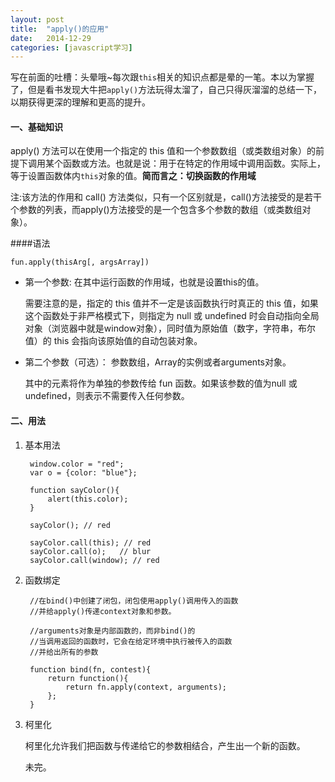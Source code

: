 ```yaml
---
layout: post
title:  "apply()的应用"
date:   2014-12-29 
categories: [javascript学习]
---
```

写在前面的吐槽：头晕哦~每次跟`this`相关的知识点都是晕的一笔。本以为掌握了，但是看书发现大牛把`apply()`方法玩得太溜了，自己只得灰溜溜的总结一下，以期获得更深的理解和更高的提升。

#### 一、基础知识

apply() 方法可以在使用一个指定的 this 值和一个参数数组（或类数组对象）的前提下调用某个函数或方法。也就是说：用于在特定的作用域中调用函数。实际上，等于设置函数体内`this`对象的值。**简而言之：切换函数的作用域**

注:该方法的作用和 call() 方法类似，只有一个区别就是，call()方法接受的是若干个参数的列表，而apply()方法接受的是一个包含多个参数的数组（或类数组对象）。

####语法

	fun.apply(thisArg[, argsArray])

- 第一个参数: 在其中运行函数的作用域，也就是设置this的值。

	需要注意的是，指定的 this 值并不一定是该函数执行时真正的 this 值，如果这个函数处于非严格模式下，则指定为 null 或 undefined 时会自动指向全局对象（浏览器中就是window对象），同时值为原始值（数字，字符串，布尔值）的 this 会指向该原始值的自动包装对象。

- 第二个参数（可选）： 参数数组，Array的实例或者arguments对象。
	
	其中的元素将作为单独的参数传给 fun 函数。如果该参数的值为null 或 undefined，则表示不需要传入任何参数。


#### 二、用法

1. 基本用法
	
		window.color = "red";
		var o = {color: "blue"};
	
		function sayColor(){
			alert(this.color);
		}
	
		sayColor(); // red
	
		sayColor.call(this); // red
		sayColor.call(o);   // blur
		sayColor.call(window); // red


2. 函数绑定
 		
		//在bind()中创建了闭包，闭包使用apply()调用传入的函数
		//并给apply()传递context对象和参数。

		//arguments对象是内部函数的，而非bind()的
		//当调用返回的函数时，它会在给定环境中执行被传入的函数
		//并给出所有的参数

		function bind(fn, contest){
			return function(){
				return fn.apply(context, arguments);
			};
		}

3. 柯里化

	柯里化允许我们把函数与传递给它的参数相结合，产生出一个新的函数。

	未完。